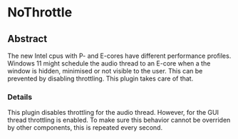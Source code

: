 # NoThrottle
## Abstract
The new Intel cpus with P- and E-cores have different performance profiles. Windows 11 might schedule the audio thread to an E-core when a the window is hidden, minimised or not visible to the user. This can be prevented by disabling throttling. This plugin takes care of that.

### Details
This plugin disables throttling for the audio thread. However, for the GUI thread throttling is enabled. To make sure this behavior cannot be overriden by other components, this is repeated every second.
